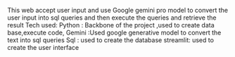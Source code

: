 This web accept user input and use Google gemini pro model to convert the user input into sql queries and then execute the queries and retrieve the result
Tech used:
Python : Backbone of  the project ,used to create data base,execute code,
Gemini :Used google generative model to convert the text into sql queries
Sql : used to create the database
streamlit: used to create the user interface
